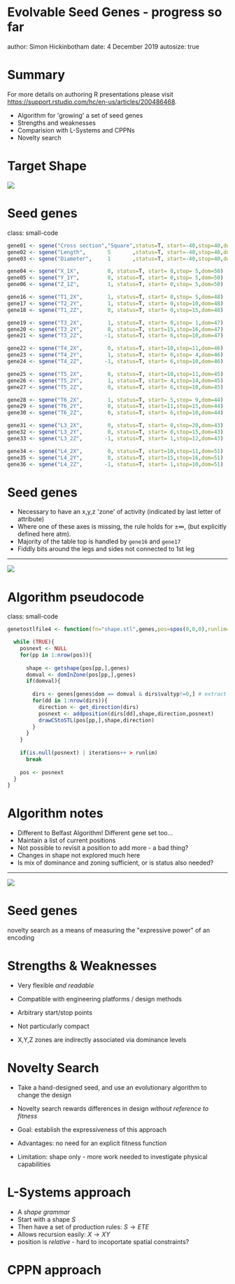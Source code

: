 <style>
.footer {
    color: black;
    background: #E8E8E8;
    position: fixed;
    top: 90%;
    text-align:center;
    width:2000px
}
</style>
<style>
.small-code pre code {
  font-size: 0.8em;
}
</style>


Evolvable Seed Genes - progress so far
========================================================
author: Simon Hickinbotham 
date: 4 December 2019
autosize: true

Summary
========================================================

For more details on authoring R presentations please visit <https://support.rstudio.com/hc/en-us/articles/200486468>.

- Algorithm for 'growing' a set of seed genes
- Strengths and weaknesses
- Comparision with L-Systems and CPPNs
- Novelty search

Target Shape
========================================================
![](blender_table.png)



Seed genes
========================================================
class: small-code

```r
gene01 <- sgene("Cross section","Square",status=T, start=-40,stop=40,dom=1)
gene02 <- sgene("Length",       5       ,status=T, start=-40,stop=40,dom=1)
gene03 <- sgene("Diameter",     1       ,status=T, start=-40,stop=40,dom=0)

gene04 <- sgene("X_1X",         0, status=T, start= 0,stop= 5,dom=50)
gene05 <- sgene("Y_1Y",         0, status=T, start= 0,stop= 5,dom=50)
gene06 <- sgene("Z_1Z",         1, status=T, start= 0,stop= 5,dom=50)

gene16 <- sgene("T1_2X",        1, status=T, start= 0,stop= 5,dom=48)
gene17 <- sgene("T2_2Y",        1, status=T, start= 0,stop=10,dom=48)
gene18 <- sgene("T1_2Z",        0, status=T, start= 0,stop=15,dom=48)

gene19 <- sgene("T3_2X",        1, status=T, start= 0,stop= 1,dom=47)
gene20 <- sgene("T3_2Y",        0, status=T, start=15,stop=16,dom=47)
gene21 <- sgene("T3_2Z",       -1, status=T, start= 6,stop=10,dom=47)

gene22 <- sgene("T4_2X",        0, status=T, start=10,stop=11,dom=46)
gene23 <- sgene("T4_2Y",        1, status=T, start= 0,stop= 4,dom=46)
gene24 <- sgene("T4_2Z",       -1, status=T, start= 6,stop=10,dom=46)

gene25 <- sgene("T5_2X",        0, status=T, start=10,stop=11,dom=45)
gene26 <- sgene("T5_2Y",        1, status=T, start= 4,stop=14,dom=45)
gene27 <- sgene("T5_2Z",        0, status=T, start= 6,stop=10,dom=45)

gene28 <- sgene("T6_2X",        1, status=T, start= 5,stop= 9,dom=44)
gene29 <- sgene("T6_2Y",        0, status=T, start=11,stop=15,dom=44)
gene30 <- sgene("T6_2Z",        0, status=T, start= 6,stop=10,dom=44)

gene31 <- sgene("L3_2X",        0, status=T, start= 0,stop=20,dom=43)
gene32 <- sgene("L3_2Y",        0, status=T, start= 0,stop=15,dom=43)
gene33 <- sgene("L3_2Z",       -1, status=T, start= 1,stop=12,dom=43)

gene34 <- sgene("L4_2X",        0, status=T, start=10,stop=11,dom=51)
gene35 <- sgene("L4_2Y",        0, status=T, start=15,stop=16,dom=51)
gene36 <- sgene("L4_2Z",       -1, status=T, start= 1,stop=10,dom=51)
```


Seed genes
========================================================

- Necessary to have an x,y,z 'zone' of activity (indicated by last letter of attribute)
- Where one of these axes is missing, the rule holds for $\pm \infty$, (but explicitly defined here atm).
- Majority of the table top is handled by `gene16` and `gene17`
- Fiddly bits around the legs and sides not connected to 1st leg

***

![](blender_table.png)



Algorithm pseudocode
========================================================
class: small-code

```r
genetostlfile4 <- function(fn="shape.stl",genes,pos=spos(0,0,0),runlim=1000){

  while (TRUE){
    posnext <- NULL
    for(pp in 1:nrow(pos)){
      
      shape <- getshape(pos[pp,],genes)
      domval <- domInZone(pos[pp,],genes)
      if(domval){
        
        dirs <- genes[genes$dom == domval & dirs$valtyp!=0,] # extract domlevel
        for(dd in 1:nrow(dirs)){
          direction <- get_direction(dirs)
          posnext <- addposition(dirs[dd],shape,direction,posnext)
          drawCStoSTL(pos[pp,],shape,direction)
        }
      }
    }
    
    if(is.null(posnext) | iterations++ > runlim)      
      break
    
    pos <- posnext
  }
}
```


Algorithm notes
========================================================

- Different to Belfast Algorithm! Different gene set too...
- Maintain a list of current positions
- Not possible to revisit a position to add more - a bad thing? 
- Changes in shape not explored much here
- Is mix of dominance and zoning sufficient, or is status also needed? 

***

![](blender_table.png)




Seed genes
========================================================


novelty search as a means of measuring the "expressive power" of an encoding



Strengths & Weaknesses
========================================================

- Very flexible *and readable*
- Compatible with engineering platforms / design methods

- Arbitrary start/stop points
- Not particularly compact
- X,Y,Z zones are indirectly associated via dominance levels


Novelty Search
=======

- Take a hand-designed seed, and use an evolutionary algorithm to change the design
- Novelty search rewards differences in design *without reference to fitness*
- Goal: establish the expressiveness of this approach

- Advantages: no need for an explicit fitness function
- Limitation: shape only - more work needed to investigate physical capabilities






L-Systems approach
===

- A *shape grammar*
- Start with a shape $S$
- Then have a set of production rules: $S \rightarrow ETE$
- Allows recursion easily: $X \rightarrow XY$
- position is *relative* - hard to incoportate spatial constraints? 




CPPN approach
====







